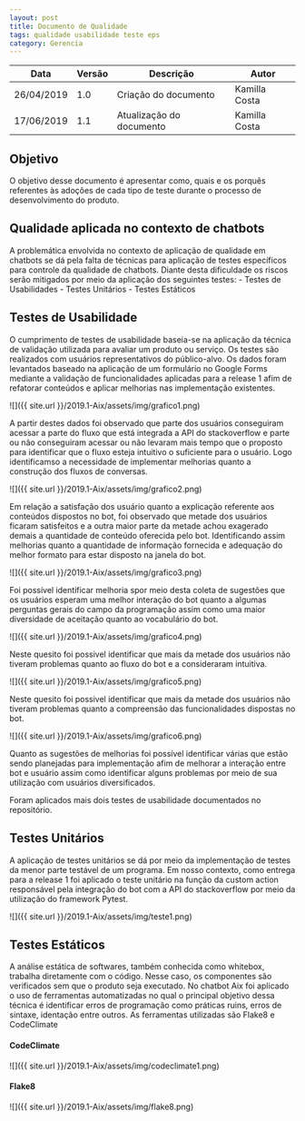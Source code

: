 ```yaml
---
layout: post
title: Documento de Qualidade
tags: qualidade usabilidade teste eps
category: Gerencia
---
```

|Data   |Versão   |Descrição   |Autor   |
|---|---|---|---|
|26/04/2019   | 1.0  |Criação do documento   |Kamilla Costa   |
|17/06/2019   | 1.1  |Atualização do documento | Kamilla Costa |

## Objetivo

O objetivo desse documento é apresentar como, quais e os porquês referentes às adoções de cada tipo de teste durante o processo de desenvolvimento do produto. 

## Qualidade aplicada no contexto de chatbots

A problemática envolvida no contexto de aplicação de qualidade em chatbots se dá pela falta de técnicas para aplicação de testes específicos para controle da qualidade de chatbots. Diante desta dificuldade os riscos serão mitigados por meio da aplicação dos seguintes testes:
    - Testes de Usabilidades
    - Testes Unitários 
    - Testes Estáticos

## Testes de Usabilidade

O cumprimento de testes de usabilidade baseia-se na aplicação da técnica de validação utilizada para avaliar um produto ou serviço. Os testes são realizados com usuários representativos do público-alvo. 
Os dados foram levantados baseado na aplicação de um formulário no Google Forms mediante a validação de funcionalidades aplicadas para a release 1 afim de refatorar conteúdos e aplicar melhorias nas implementação existentes.

![]({{ site.url }}/2019.1-Aix/assets/img/grafico1.png)

A partir destes dados foi observado que parte dos usuários conseguiram acessar a parte do fluxo que está integrada a API do stackoverflow e parte ou não conseguiram acessar ou não levaram mais tempo que o proposto para identificar que o fluxo esteja intuitivo o suficiente para o usuário. Logo identificamso a necessidade de implementar melhorias quanto a construção dos fluxos de conversas.

![]({{ site.url }}/2019.1-Aix/assets/img/grafico2.png)

Em relação a satisfação dos usuário quanto a explicação referente aos conteúdos dispostos no bot, foi observado que metade dos usuários ficaram satisfeitos e a outra maior parte da metade achou exagerado demais a quantidade de conteúdo oferecida pelo bot. Identificando assim melhorias quanto a quantidade de informação fornecida e adequação do melhor formato para estar disposto na janela do bot.

![]({{ site.url }}/2019.1-Aix/assets/img/grafico3.png)

Foi possível identificar melhoria spor meio desta coleta de sugestões que os usuários esperam uma melhor interação do bot quanto a algumas perguntas gerais do campo da programação assim como uma maior diversidade de aceitação quanto ao vocabulário do bot.

![]({{ site.url }}/2019.1-Aix/assets/img/grafico4.png)

Neste quesito foi possivel identificar que mais da metade dos usuários não tiveram problemas quanto ao fluxo do bot e a consideraram intuitiva.

![]({{ site.url }}/2019.1-Aix/assets/img/grafico5.png)

Neste quesito foi possivel identificar que mais da metade dos usuários não tiveram problemas quanto a compreensão das funcionalidades dispostas no bot.

![]({{ site.url }}/2019.1-Aix/assets/img/grafico6.png)

Quanto as sugestões de melhorias foi possível identificar várias que estão sendo planejadas para implementação afim de melhorar a interação entre bot e usuário assim como identificar alguns problemas por meio de sua utilização com usuários diversificados.

Foram aplicados mais dois testes de usabilidade documentados no repositório.



## Testes Unitários

A aplicação de testes unitários se dá por meio da implementação de testes da menor parte testável de um programa. Em nosso contexto, como entrega para a release 1 foi aplicado o teste unitário na função da custom action responsável pela integração do bot com a API do stackoverflow por meio da utilização do framework Pytest.


![]({{ site.url }}/2019.1-Aix/assets/img/teste1.png)


## Testes Estáticos

A análise estática de softwares, também conhecida como whitebox, trabalha diretamente com o código. Nesse caso, os componentes são verificados sem que o produto seja executado. No chatbot Aix foi aplicado o uso de ferramentas automatizadas no qual o principal objetivo dessa técnica é identificar erros de programação como práticas ruins, erros de sintaxe, identação entre outros. As ferramentas utilizadas são Flake8 e CodeClimate

#### CodeClimate
![]({{ site.url }}/2019.1-Aix/assets/img/codeclimate1.png)

#### Flake8
![]({{ site.url }}/2019.1-Aix/assets/img/flake8.png)